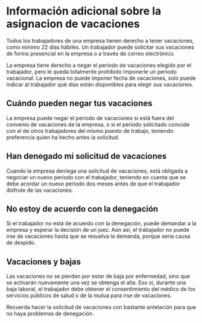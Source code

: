 # Información adicional sobre la asignacion de vacaciones

Todos los trabajadores de una empresa tienen derecho a tener vacaciones, como mínimo 22 días hábiles. Un trabajador puede solicitar sus vacaciones de forma presencial en la empresa o a través de correo electrónico. 

La empresa tiene derecho a negar el periodo de vacaciones elegido por el trabajador, pero le queda totalmente prohibido imponerle un periodo vacacional. La empresa no puede imponer fecha de vacaciones, solo puede indicar al trabajador qué días están disponibles para elegir sus vacaciones.

## Cuándo pueden negar tus vacaciones
La empresa puede negar el periodo de vacaciones si está fuera del convenio de vacaciones de la empresa, o si el periodo solicitado coincide con el de otros trabajadores del mismo puesto de trabajo, teniendo preferencia quien ha hecho antes la solicitud.

## Han denegado mi solicitud de vacaciones
Cuando la empresa deniega una solicitud de vacaciones, está obligada a negociar un nuevo periodo con el trabajador, teniendo en cuenta que se debe acordar un nuevo periodo dos meses antes de que el trabajador disfrute de las vacaciones.

## No estoy de acuerdo con la denegación
Si el trabajador no está de acuerdo con la denegación, puede demandar a la empresa y esperar la decisión de un juez. Aún así, el trabajador no puede irse de vacaciones hasta que se resuelva la demanda, porque sería causa de despido.

## Vacaciones y bajas 
Las vacaciones no se pierden por estar de baja por enfermedad, sino que se activarán nuevamente una vez se obtenga el alta. Eso sí, durante una baja laboral, el trabajador debe obtener el consentimiento del médico de los servicios públicos de salud o de la mutua para irse de vacaciones.

Recuerda hacer la solicitud de vacaciones con bastante antelación para que no haya problemas de denegación.
